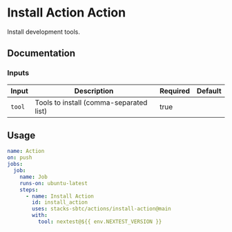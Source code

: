 # Install Action Action

Install development tools.

## Documentation

### Inputs

| Input  | Description                             | Required | Default |
| ------ | --------------------------------------- | -------- | ------- |
| `tool` | Tools to install (comma-separated list) | true     |         |

## Usage

```yaml
name: Action
on: push
jobs:
  job:
    name: Job
    runs-on: ubuntu-latest
    steps:
      - name: Install Action
        id: install_action
        uses: stacks-sbtc/actions/install-action@main
        with:
          tool: nextest@${{ env.NEXTEST_VERSION }}
```
